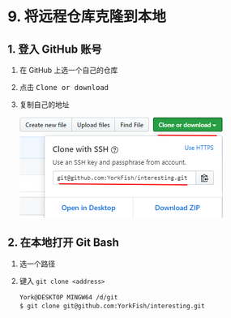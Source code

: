 # 9. 将远程仓库克隆到本地

## 1. 登入 GitHub 账号

1. 在 GitHub 上选一个自己的仓库
2. 点击 <kbd>Clone or download</kbd>
3. 复制自己的地址

    ![](./imgs/09-01_copy_address.png)

## 2. 在本地打开 Git Bash

1. 选一个路径
2. 键入 `git clone <address>`

    ```bash
    York@DESKTOP MINGW64 /d/git
    $ git clone git@github.com:YorkFish/interesting.git
    ```

